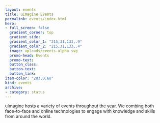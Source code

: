 ```yaml
---
layout: events
title: uImagine Events
permalink: events/index.html
hero:
- full_screen: false
  gradient_corner: top
  gradient_side:
  gradient_color_1: "215,31,133,.9"
  gradient_color_2: "215,31,133,.4"
  image: uploads/events-alpha.svg
  promo-head: Events
  promo-text:
  button_class:
  button-text:
  button_link:
item-color: "203,0,68"  
kind: events
archive:
- category: status
---
```


uImagine hosts a variety of events throughout the year. We combing both face-to-face and online technologies to engage with knowledge and skills from around the world.

